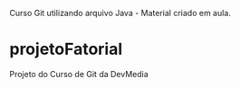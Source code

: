 Curso Git utilizando arquivo Java - Material criado em aula.
# projetoFatorial
Projeto do Curso de Git da DevMedia
